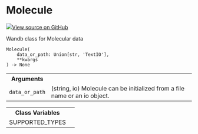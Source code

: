 # Molecule



[![](https://www.tensorflow.org/images/GitHub-Mark-32px.png)View source on GitHub](https://www.github.com/wandb/client/tree/v0.10.31.dev1/wandb/sdk/data_types.py#L780-L873)




Wandb class for Molecular data

<pre><code>Molecule(
    data_or_path: Union[str, 'TextIO'],
    **kwargs
) -> None</code></pre>





<!-- Tabular view -->
<table>
<tr><th>Arguments</th></tr>

<tr>
<td>
<code>data_or_path</code>
</td>
<td>
(string, io)
Molecule can be initialized from a file name or an io object.
</td>
</tr>
</table>





<!-- Tabular view -->
<table>
<tr><th>Class Variables</th></tr>

<tr>
<td>
SUPPORTED_TYPES<a id="SUPPORTED_TYPES"></a>
</td>
<td>

</td>
</tr>
</table>

